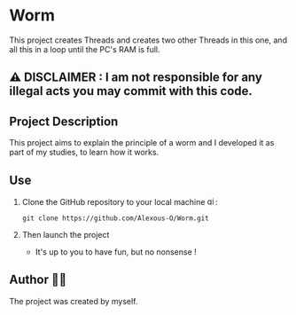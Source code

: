 # Worm

This project creates Threads and creates two other Threads in this one, and all this in a loop until the PC's RAM is full. 

## :warning: DISCLAIMER : I am not responsible for any illegal acts you may commit with this code.

## Project Description 

This project aims to explain the principle of a worm and I developed it as part of my studies, to learn how it works.

## Use

1. Clone the GitHub repository to your local machine <img src="https://cdn.jsdelivr.net/gh/devicons/devicon/icons/git/git-original.svg" height="15" alt="git logo" />:

    ```
    git clone https://github.com/Alexous-O/Worm.git
    ```
    
2. Then launch the project
   - It's up to you to have fun, but no nonsense !

## Author 👨‍💻
The project was created by myself.
